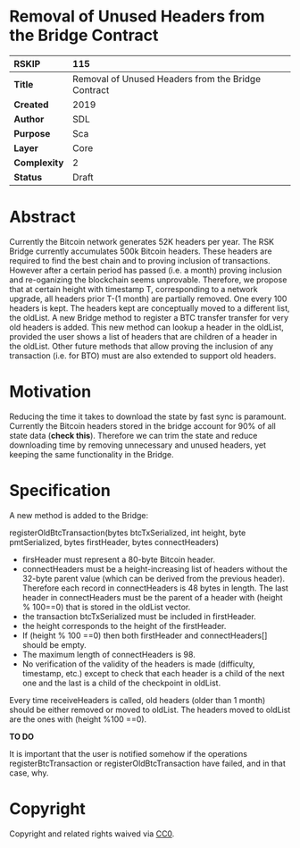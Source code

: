 # Removal of Unused Headers from the Bridge Contract

|RSKIP          |115           |
| :------------ |:-------------|
|**Title**      |Removal of Unused Headers from the Bridge Contract |
|**Created**    |2019 |
|**Author**     |SDL |
|**Purpose**    |Sca |
|**Layer**      |Core |
|**Complexity** |2 |
|**Status**     |Draft |

# **Abstract**

Currently the Bitcoin network generates 52K headers per year.  The RSK Bridge currently accumulates 500k Bitcoin headers. These headers are required to find the best chain and to proving inclusion of transactions. However after a certain period has passed (i.e. a month) proving inclusion and re-oganizing the blockchain seems unprovable.  Therefore, we propose that at certain height with timestamp T, corresponding to a network upgrade, all headers prior  T-(1 month) are partially removed. One every 100 headers is kept. The headers kept are conceptually moved to a different list, the oldList. A new Bridge method to register a BTC transfer transfer for very old headers is added. This new method can lookup a header in the oldList, provided the user shows a list of headers that are children of a header in the oldList. Other future methods that allow proving the inclusion of any transaction (i.e. for BTO) must are also extended to support old headers.

# **Motivation**

Reducing the time it takes to download the state by fast sync is paramount. Currently the Bitcoin headers stored in the bridge account for 90% of all state data (**check this**). Therefore we can trim the state and reduce downloading time by removing unnecessary and unused headers, yet keeping the same functionality in the Bridge. 

# **Specification**

A new method is added to the Bridge: 

registerOldBtcTransaction(bytes btcTxSerialized, int height, byte pmtSerialized, bytes firstHeader, bytes connectHeaders) 

- firsHeader must represent a 80-byte Bitcoin header. 
- connectHeaders must be a height-increasing list of headers without the 32-byte parent value (which can be derived from the previous header). Therefore each record in connectHeaders is 48 bytes in length. The last header in connectHeaders must be the parent of a header with (height % 100==0) that is stored in the oldList vector.
- the transaction btcTxSerialized must be included in firstHeader.
- the height corresponds to the height of the firstHeader.
- If (height % 100 ==0) then both firstHeader and connectHeaders[] should be empty.
- The maximum length of connectHeaders is 98.
- No verification of the validity of the headers is made (difficulty, timestamp, etc.) except to check that each header is a child of the next one and the last is a child of the checkpoint in oldList.

Every time receiveHeaders is called, old headers (older than 1 month) should be either removed or moved to oldList. The headers moved to oldList are the ones with (height %100 ==0).

**TO DO**

It is important that the user is notified somehow if the operations registerBtcTransaction or registerOldBtcTransaction have failed, and in that case, why. 


# **Copyright**

Copyright and related rights waived via [CC0](https://creativecommons.org/publicdomain/zero/1.0/).
